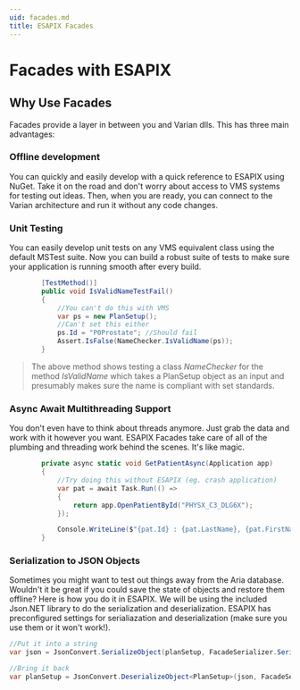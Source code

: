 ```yaml
---
uid: facades.md
title: ESAPIX Facades
---
```


# Facades with ESAPIX

## Why Use Facades
Facades provide a layer in between you and Varian dlls. This has three main advantages:

### Offline development
You can quickly and easily develop with a quick reference to ESAPIX using NuGet. Take it on the road and don't worry about access to VMS systems for testing out ideas. Then, when you are ready, you can connect to the Varian architecture and run it without any code changes.

### Unit Testing
You can easily develop unit tests on any VMS equivalent class using the default MSTest suite. Now you can build a robust suite of tests to make sure your application is running smooth after every build.

```cs
        [TestMethod()]
        public void IsValidNameTestFail()
        {
            //You can't do this with VMS
            var ps = new PlanSetup();
            //Can't set this either
            ps.Id = "P0Prostate"; //Should fail
            Assert.IsFalse(NameChecker.IsValidName(ps));
        }
```
> The above method shows testing a class *NameChecker* for the method *IsValidName* which takes a PlanSetup object as an input and presumably makes sure the name is compliant with set standards. 

### Async Await Multithreading Support
You don't even have to think about threads anymore. Just grab the data and work with it however you want. ESAPIX Facades take care of all of the plumbing and threading work behind the scenes. It's like magic.

```cs
        private async static void GetPatientAsync(Application app)
        {
            //Try doing this without ESAPIX (eg. crash application)
            var pat = await Task.Run(() =>
            {
                return app.OpenPatientById("PHYSX_C3_DLG6X");
            });

            Console.WriteLine($"{pat.Id} : {pat.LastName}, {pat.FirstName}");
        }
```

### Serialization to JSON Objects
Sometimes you might want to test out things away from the Aria database. Wouldn't it be great if you could save the state of objects and restore them offline? Here is how you do it in ESAPIX. We will be using the included Json.NET library to do the serialization and deserialization. ESAPIX has preconfigured settings for serialiazation and deserialization (make sure you use them or it won't work!).

```cs
//Put it into a string
var json = JsonConvert.SerializeObject(planSetup, FacadeSerializer.SerializeSettings);

//Bring it back
var planSetup = JsonConvert.DeserializeObject<PlanSetup>(json, FacadeSerializer.DeserializeSettings);
```